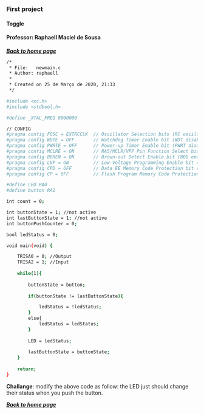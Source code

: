 ### First project

#### Toggle

#### Professor: Raphaell Maciel de Sousa


**[*Back to home page*](https://github.com/raphaellmsousa/microcontrollers)**  

```sh
/*
 * File:   newmain.c
 * Author: raphaell
 *
 * Created on 25 de Março de 2020, 21:33
 */

#include <xc.h>
#include <stdbool.h> 

#define _XTAL_FREQ 8000000

// CONFIG
#pragma config FOSC = EXTRCCLK  // Oscillator Selection bits (RC oscillator: CLKOUT function on RA6/OSC2/CLKOUT pin, Resistor and Capacitor on RA7/OSC1/CLKIN)
#pragma config WDTE = OFF       // Watchdog Timer Enable bit (WDT disabled)
#pragma config PWRTE = OFF      // Power-up Timer Enable bit (PWRT disabled)
#pragma config MCLRE = ON       // RA5/MCLR/VPP Pin Function Select bit (RA5/MCLR/VPP pin function is MCLR)
#pragma config BOREN = ON       // Brown-out Detect Enable bit (BOD enabled)
#pragma config LVP = ON         // Low-Voltage Programming Enable bit (RB4/PGM pin has PGM function, low-voltage programming enabled)
#pragma config CPD = OFF        // Data EE Memory Code Protection bit (Data memory code protection off)
#pragma config CP = OFF         // Flash Program Memory Code Protection bit (Code protection off)

#define LED RA0
#define button RA1 

int count = 0;

int buttonState = 1; //not active
int lastButtonState = 1; //not active
int buttonPushCounter = 0;

bool ledStatus = 0;

void main(void) {

    TRISA0 = 0; //Output
    TRISA2 = 1; //Input   
    
    while(1){    
        
        buttonState = button;
        
        if(buttonState != lastButtonState){  

            ledStatus = !ledStatus;
        }
        else{
            ledStatus = ledStatus;
        }
        
        LED = ledStatus;
       
        lastButtonState = buttonState;
    }
    
    return;
}

```

**Challange**: modify the above code as follow: the LED just should change their status when you push the button.

**[*Back to home page*](https://github.com/raphaellmsousa/microcontrollers)**  


